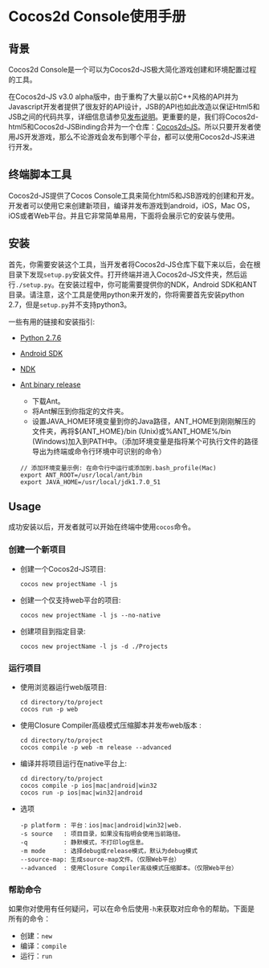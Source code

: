 # Cocos2d Console使用手册

## 背景

Cocos2d Console是一个可以为Cocos2d-JS极大简化游戏创建和环境配置过程的工具。

在Cocos2d-JS v3.0 alpha版中，由于重构了大量以前C++风格的API并为Javascript开发者提供了很友好的API设计，JSB的API也如此改造以保证Html5和JSB之间的代码共享，详细信息请参见[发布说明](../../release-notes/v3.0a/release-note/zh.md)。更重要的是，我们将Cocos2d-html5和Cocos2d-JSBinding合并为一个仓库：[Cocos2d-JS](https://github.com/cocos2d/cocos2d-js)。所以只要开发者使用JS开发游戏，那么不论游戏会发布到哪个平台，都可以使用Cocos2d-JS来进行开发。

## 终端脚本工具

Cocos2d-JS提供了Cocos Console工具来简化html5和JSB游戏的创建和开发。开发者可以使用它来创建新项目，编译并发布游戏到android，iOS，Mac OS，iOS或者Web平台。并且它非常简单易用，下面将会展示它的安装与使用。

## 安装

首先，你需要安装这个工具，当开发者将Cocos2d-JS仓库下载下来以后，会在根目录下发现`setup.py`安装文件。打开终端并进入Cocos2d-JS文件夹，然后运行`./setup.py`。在安装过程中，你可能需要提供你的NDK，Android SDK和ANT目录。请注意，这个工具是使用python来开发的，你将需要首先安装python 2.7，但是`setup.py`并不支持python3。

一些有用的链接和安装指引:

* [Python 2.7.6](https://www.python.org/download/releases/2.7.6/)
* [Android SDK](https://developer.android.com/sdk/index.html?hl=sk)
* [NDK](https://developer.android.com/tools/sdk/ndk/index.html)
* [Ant binary release](http://ant.apache.org/)
    - 下载Ant。
    - 将Ant解压到你指定的文件夹。
    - 设置JAVA\_HOME环境变量到你的Java路径，ANT\_HOME到刚刚解压的文件夹，再将${ANT\_HOME}/bin (Unix)或%ANT\_HOME%/bin (Windows)加入到PATH中。（添加环境变量是指将某个可执行文件的路径导出为终端或命令行环境中可识别的命令）
    
    ```
    // 添加环境变量示例: 在命令行中运行或添加到.bash_profile(Mac)
    export ANT_ROOT=/usr/local/ant/bin
    export JAVA_HOME=/usr/local/jdk1.7.0_51
    ```

## Usage

成功安装以后，开发者就可以开始在终端中使用`cocos`命令。

### 创建一个新项目

* 创建一个Cocos2d-JS项目:

	```
	cocos new projectName -l js
	```

* 创建一个仅支持web平台的项目:

	```
	cocos new projectName -l js --no-native
	```

* 创建项目到指定目录:

	```
	cocos new projectName -l js -d ./Projects
	```

### 运行项目

* 使用浏览器运行web版项目:

	```
	cd directory/to/project
	cocos run -p web
	```

* 使用Closure Compiler高级模式压缩脚本并发布web版本 :

    ```
    cd directory/to/project
    cocos compile -p web -m release --advanced
    ```

* 编译并将项目运行在native平台上:

	```
	cd directory/to/project
	cocos compile -p ios|mac|android|win32
	cocos run -p ios|mac|win32|android
	```

* 选项

	```
	-p platform : 平台：ios|mac|android|win32|web.
	-s source   : 项目目录，如果没有指明会使用当前路径。
	-q          : 静默模式，不打印log信息。
	-m mode     : 选择debug或release模式，默认为debug模式
	--source-map: 生成source-map文件。（仅限Web平台）
    --advanced  : 使用Closure Compiler高级模式压缩脚本。（仅限Web平台）
	```

### 帮助命令

如果你对使用有任何疑问，可以在命令后使用`-h`来获取对应命令的帮助。下面是所有的命令：

* 创建：`new`
* 编译：`compile`
* 运行：`run`
